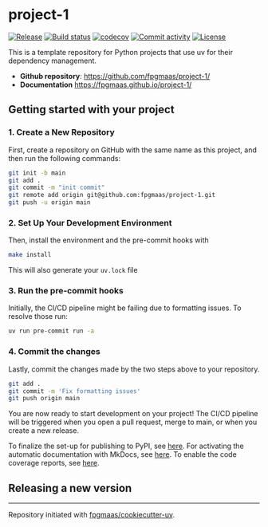# project-1

[![Release](https://img.shields.io/github/v/release/fpgmaas/project-1)](https://img.shields.io/github/v/release/fpgmaas/project-1)
[![Build status](https://img.shields.io/github/actions/workflow/status/fpgmaas/project-1/main.yml?branch=main)](https://github.com/fpgmaas/project-1/actions/workflows/main.yml?query=branch%3Amain)
[![codecov](https://codecov.io/gh/fpgmaas/project-1/branch/main/graph/badge.svg)](https://codecov.io/gh/fpgmaas/project-1)
[![Commit activity](https://img.shields.io/github/commit-activity/m/fpgmaas/project-1)](https://img.shields.io/github/commit-activity/m/fpgmaas/project-1)
[![License](https://img.shields.io/github/license/fpgmaas/project-1)](https://img.shields.io/github/license/fpgmaas/project-1)

This is a template repository for Python projects that use uv for their dependency management.

- **Github repository**: <https://github.com/fpgmaas/project-1/>
- **Documentation** <https://fpgmaas.github.io/project-1/>

## Getting started with your project

### 1. Create a New Repository

First, create a repository on GitHub with the same name as this project, and then run the following commands:

```bash
git init -b main
git add .
git commit -m "init commit"
git remote add origin git@github.com:fpgmaas/project-1.git
git push -u origin main
```

### 2. Set Up Your Development Environment

Then, install the environment and the pre-commit hooks with

```bash
make install
```

This will also generate your `uv.lock` file

### 3. Run the pre-commit hooks

Initially, the CI/CD pipeline might be failing due to formatting issues. To resolve those run:

```bash
uv run pre-commit run -a
```

### 4. Commit the changes

Lastly, commit the changes made by the two steps above to your repository.

```bash
git add .
git commit -m 'Fix formatting issues'
git push origin main
```

You are now ready to start development on your project!
The CI/CD pipeline will be triggered when you open a pull request, merge to main, or when you create a new release.

To finalize the set-up for publishing to PyPI, see [here](https://fpgmaas.github.io/cookiecutter-uv/features/publishing/#set-up-for-pypi).
For activating the automatic documentation with MkDocs, see [here](https://fpgmaas.github.io/cookiecutter-uv/features/mkdocs/#enabling-the-documentation-on-github).
To enable the code coverage reports, see [here](https://fpgmaas.github.io/cookiecutter-uv/features/codecov/).

## Releasing a new version



---

Repository initiated with [fpgmaas/cookiecutter-uv](https://github.com/fpgmaas/cookiecutter-uv).
